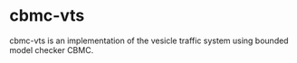 # cbmc-vts
cbmc-vts is an implementation of the vesicle traffic system using bounded model checker CBMC.
